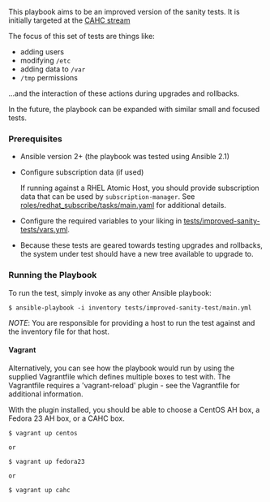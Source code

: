 This playbook aims to be an improved version of the sanity tests.  It is
initially targeted at the [CAHC stream](https://wiki.centos.org/SpecialInterestGroup/Atomic/Devel)

The focus of this set of tests are things like:
  - adding users
  - modifying `/etc`
  - adding data to `/var`
  - `/tmp` permissions

...and the interaction of these actions during upgrades and rollbacks.

In the future, the playbook can be expanded with similar small and focused
tests.

### Prerequisites
  - Ansible version 2+ (the playbook was tested using Ansible 2.1)

  - Configure subscription data (if used)

    If running against a RHEL Atomic Host, you should provide subscription
    data that can be used by `subscription-manager`.  See
    [roles/redhat_subscribe/tasks/main.yaml](roles/redhat_subscribe/tasks/main.yaml)
    for additional details.

  - Configure the required variables to your liking in [tests/improved-sanity-tests/vars.yml](tests/improved-sanity-tests/vars.yml).

  - Because these tests are geared towards testing upgrades and rollbacks,
    the system under test should have a new tree available to upgrade to.

### Running the Playbook

To run the test, simply invoke as any other Ansible playbook:

```
$ ansible-playbook -i inventory tests/improved-sanity-test/main.yml
```

*NOTE*: You are responsible for providing a host to run the test against and the
inventory file for that host.

#### Vagrant

Alternatively, you can see how the playbook would run by using the supplied
Vagrantfile which defines multiple boxes to test with. The Vagrantfile
requires a 'vagrant-reload' plugin - see the Vagrantfile for additional
information.

With the plugin installed, you should be able to choose a CentOS AH box, a
Fedora 23 AH box, or a CAHC box.

```
$ vagrant up centos

or

$ vagrant up fedora23

or

$ vagrant up cahc
```
